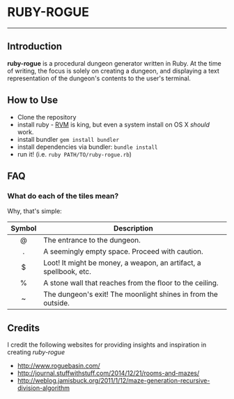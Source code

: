 # RUBY-ROGUE
___

## Introduction
**ruby-rogue** is a procedural dungeon generator written in Ruby. At the time of writing, the focus is solely on creating a dungeon, and displaying a text representation of the dungeon's contents to the user's terminal.

## How to Use

- Clone the repository
- install ruby - [RVM](https://rvm.io) is king, but even a system install on OS X *should* work.
- install bundler `gem install bundler`
- install dependencies via bundler: `bundle install`
- run it! (i.e. `ruby PATH/TO/ruby-rogue.rb`)

## FAQ

### What do each of the tiles mean?
Why, that's simple:

 Symbol | Description
 :----: | ------
 @      | The entrance to the dungeon.
 .      | A seemingly empty space. Proceed with caution.
 $      | Loot! It might be money, a weapon, an artifact, a spellbook, etc.
 %      | A stone wall that reaches from the floor to the ceiling.
 ~      | The dungeon's exit! The moonlight shines in from the outside.

## Credits
I credit the following websites for providing insights and inspiration in creating *ruby-rogue*

- http://www.roguebasin.com/
- http://journal.stuffwithstuff.com/2014/12/21/rooms-and-mazes/
- http://weblog.jamisbuck.org/2011/1/12/maze-generation-recursive-division-algorithm
